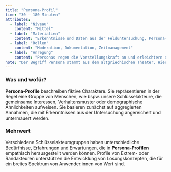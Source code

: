```yaml
---
title: "Persona-Profil"
time: "30 – 180 Minuten"
attributes:
  - label: "Niveau"
    content: "Mittel"
  - label: "Materialien"
    content: "Erkenntnisse und Daten aus der Felduntersuchung, Persona-Profil, Flipcharts, Stifte, Klebezettel"
  - label: "Rollen"
    content: "Moderation, Dokumentation, Zeitmanagement"
  - label: "Anregung"
    content: "Personas regen die Vorstellungskraft an und erleichtern die Kommunikation von Ideen."
note: "Der Begriff Persona stammt aus dem altgriechischen Theater. Hier stellte die Persona eine Maske dar, die von Schauspieler:innen zur Unterstreichung ihrer Rolle getragen wurde und ihnen als Sprachrohr diente. Heute stellen Personas ein Sprachrohr bestimmter Nutzer:innentypen dar."
---
```


### Was und wofür?

**Persona-Profile** beschreiben fiktive Charaktere. Sie repräsentieren in der Regel eine Gruppe von Menschen, wie bspw. unsere Schlüsselakteure, die gemeinsame Interessen, Verhaltensmuster oder demographische Ähnlichkeiten aufweisen. Sie basieren zunächst auf aggregierten Annahmen, die mit Erkenntnissen aus der Untersuchung angereichert und untermauert werden.

### Mehrwert

Verschiedene Schlüsselakteursgruppen haben unterschiedliche Bedürfnisse, Erfahrungen und Erwartungen, die in **Persona-Profilen** empathisch herausgestellt werden können. Profile von Extrem- oder Randakteuren unterstützen die Entwicklung von Lösungskonzepten, die für ein breites Spektrum von Anwender:innen von Wert sind.
